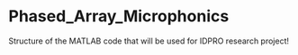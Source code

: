 # Phased_Array_Microphonics
Structure of the MATLAB code that will be used for IDPRO research project!
